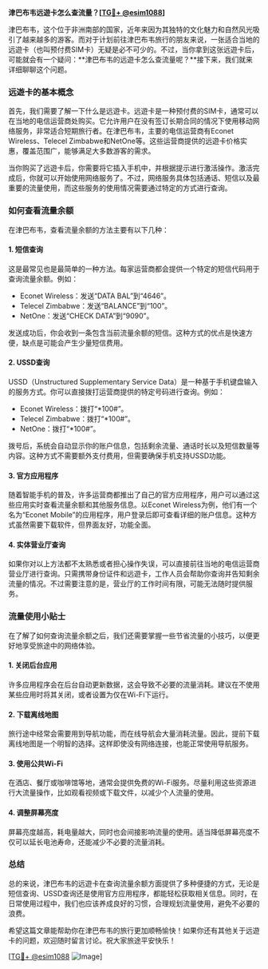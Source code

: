 **津巴布韦远遊卡怎么查流量？[[TG💪+ @esim1088](https://t.me/s/esim1088)]**

津巴布韦，这个位于非洲南部的国家，近年来因为其独特的文化魅力和自然风光吸引了越来越多的游客。而对于计划前往津巴布韦旅行的朋友来说，一张适合当地的远遊卡（也叫预付费SIM卡）无疑是必不可少的。不过，当你拿到这张远遊卡后，可能就会有一个疑问：**津巴布韦的远遊卡怎么查流量呢？**接下来，我们就来详细聊聊这个问题。

### **远遊卡的基本概念**

首先，我们需要了解一下什么是远遊卡。远遊卡是一种预付费的SIM卡，通常可以在当地的电信运营商处购买。它允许用户在没有签订长期合同的情况下使用移动网络服务，非常适合短期旅行者。在津巴布韦，主要的电信运营商有Econet Wireless、Telecel Zimbabwe和NetOne等。这些运营商提供的远遊卡价格实惠，覆盖范围广，能够满足大多数游客的需求。

当你购买了远遊卡后，你需要将它插入手机中，并根据提示进行激活操作。激活完成后，你就可以开始使用网络服务了。不过，网络服务具体包括通话、短信以及最重要的流量使用，而这些服务的使用情况需要通过特定的方式进行查询。

### **如何查看流量余额**

在津巴布韦，查看流量余额的方法主要有以下几种：

#### **1. 短信查询**
这是最常见也是最简单的一种方法。每家运营商都会提供一个特定的短信代码用于查询流量余额。例如：
- Econet Wireless：发送“DATA BAL”到“4646”。
- Telecel Zimbabwe：发送“BALANCE”到“100”。
- NetOne：发送“CHECK DATA”到“9090”。

发送成功后，你会收到一条包含当前流量余额的短信。这种方式的优点是快速方便，缺点是可能会产生少量短信费用。

#### **2. USSD查询**
USSD（Unstructured Supplementary Service Data）是一种基于手机键盘输入的服务方式。你可以直接拨打运营商提供的特定号码进行查询。例如：
- Econet Wireless：拨打“*100#”。
- Telecel Zimbabwe：拨打“*100#”。
- NetOne：拨打“*100#”。

拨号后，系统会自动显示你的账户信息，包括剩余流量、通话时长以及短信数量等内容。这种方式不需要额外支付费用，但需要确保手机支持USSD功能。

#### **3. 官方应用程序**
随着智能手机的普及，许多运营商都推出了自己的官方应用程序，用户可以通过这些应用实时查看流量余额和其他服务信息。以Econet Wireless为例，他们有一个名为“Econet Mobile”的应用程序，用户登录后即可查看详细的账户信息。这种方式虽然需要下载软件，但界面友好，功能全面。

#### **4. 实体营业厅查询**
如果你对以上方法都不太熟悉或者担心操作失误，可以直接前往当地的电信运营商营业厅进行查询。只需携带身份证件和远遊卡，工作人员会帮助你查询并告知剩余流量的情况。不过需要注意的是，营业厅的工作时间有限，可能无法随时提供服务。

### **流量使用小贴士**

在了解了如何查询流量余额之后，我们还需要掌握一些节省流量的小技巧，以便更好地享受旅途中的网络体验。

#### **1. 关闭后台应用**
许多应用程序会在后台自动更新数据，这会导致不必要的流量消耗。建议在不使用某些应用时将其关闭，或者设置为仅在Wi-Fi下运行。

#### **2. 下载离线地图**
旅行途中经常会需要用到导航功能，而在线导航会大量消耗流量。因此，提前下载离线地图是一个明智的选择。这样即使没有网络连接，也能正常使用导航服务。

#### **3. 使用公共Wi-Fi**
在酒店、餐厅或咖啡馆等地，通常会提供免费的Wi-Fi服务。尽量利用这些资源进行大流量操作，比如观看视频或下载文件，以减少个人流量的使用。

#### **4. 调整屏幕亮度**
屏幕亮度越高，耗电量越大，同时也会间接影响流量的使用。适当降低屏幕亮度不仅可以延长电池寿命，还能减少不必要的流量消耗。

### **总结**

总的来说，津巴布韦的远遊卡在查询流量余额方面提供了多种便捷的方式，无论是短信查询、USSD查询还是使用官方应用程序，都能轻松获取相关信息。同时，在日常使用过程中，我们也应该养成良好的习惯，合理规划流量使用，避免不必要的浪费。

希望这篇文章能帮助你在津巴布韦的旅行更加顺畅愉快！如果你还有其他关于远遊卡的问题，欢迎随时留言讨论。祝大家旅途平安快乐！

[[TG💪+ @esim1088](https://t.me/s/esim1088) ![Image](https://i.postimg.cc/4NQfJmqS/Snipaste-2025-05-13-00-14-12.png)]